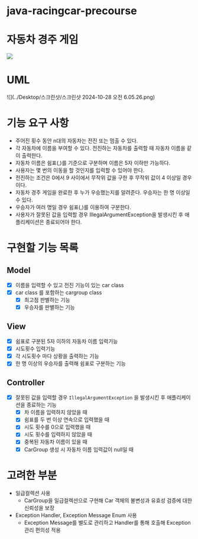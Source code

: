 # java-racingcar-precourse
# 자동차 경주 게임
![](../freepik__racing-car-game-image-with-many-car__58401.jpeg)
# UML
![](../Desktop/스크린샷/스크린샷 2024-10-28 오전 6.05.26.png)
# 기능 요구 사항
- 주어진 횟수 동안 n대의 자동차는 전진 또는 멈출 수 있다.
- 각 자동차에 이름을 부여할 수 있다. 전진하는 자동차를 출력할 때 자동차 이름을 같이 출력한다.
- 자동차 이름은 쉼표(,)를 기준으로 구분하며 이름은 5자 이하만 가능하다.
- 사용자는 몇 번의 이동을 할 것인지를 입력할 수 있어야 한다.
- 전진하는 조건은 0에서 9 사이에서 무작위 값을 구한 후 무작위 값이 4 이상일 경우이다.
- 자동차 경주 게임을 완료한 후 누가 우승했는지를 알려준다. 우승자는 한 명 이상일 수 있다.
- 우승자가 여러 명일 경우 쉼표(,)를 이용하여 구분한다.
- 사용자가 잘못된 값을 입력할 경우 IllegalArgumentException을 발생시킨 후 애플리케이션은 종료되어야 한다.
# 구현할 기능 목록
## Model
- [x] 이름을 입력할 수 있고 전진 기능이 있는 car class
- [x] car class 를 포함하는 cargroup class
  - [x] 최고점 판별하는 기능
  - [x] 우승자를 판별하는 기능
## View
- [x] 쉼표로 구분된 5자 이하의 자동차 이름 입력기능
- [x] 시도횟수 입력기능
- [x] 각 시도횟수 마다 상황을 출력하는 기능
- [x] 한 명 이상의 우승자를 출력해 쉼표로 구분하는 기능
## Controller
- [x] 잘못된 값을 입력할 경우 `IllegalArgumentException` 을 발생시킨 후 애플리케이션을 종료하는 기능
  - [x] 차 이름을 입력하지 않았을 때
  - [x] 쉼표를 두 번 이상 연속으로 입력했을 때
  - [x] 시도 횟수를 0으로 입력했을 때
  - [x] 시도 횟수를 입력하지 않았을 때
  - [x] 중복된 자동차 이름이 있을 때
  - [x] CarGroup 생성 시 자동차 이름 입력값이 null일 때 
# 고려한 부분
- 일급컬렉션 사용
  - CarGroup을 일급컬렉션으로 구현해 Car 객체의 불변성과 유효성 검증에 대한 신뢰성을 보장
- Exception Handler, Exception Message Enum 사용
  - Exception Message를 별도로 관리하고 Handler를 통해 호출해 Exception 관리 편의성 적용 